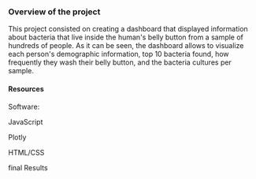 ### Overview of the project
This project consisted on creating a dashboard that displayed information about bacteria that live inside the human's belly button from a sample of hundreds of people. As it can be seen, the dashboard allows to visualize each person's demographic information, top 10 bacteria found, how frequently they wash their belly button, and the bacteria cultures per sample.

#### Resources
Software:

  JavaScript
  
  Plotly
  
  HTML/CSS
  
final Results
